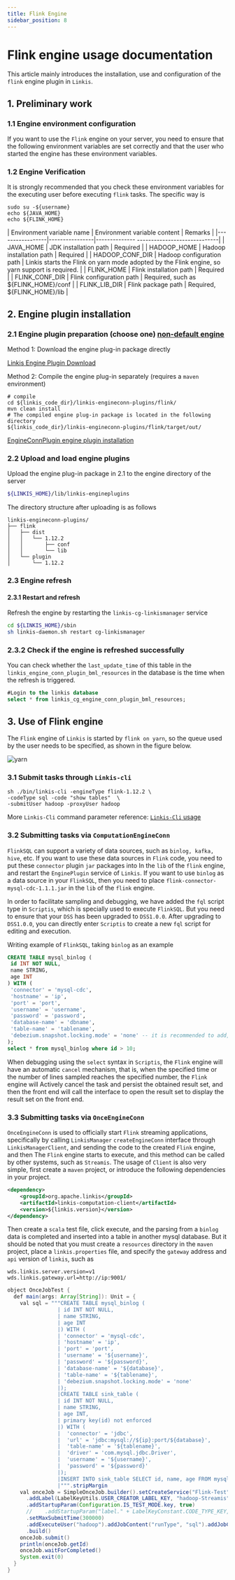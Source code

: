 ```yaml
---
title: Flink Engine
sidebar_position: 8
---
```


# Flink engine usage documentation

This article mainly introduces the installation, use and configuration of the `flink` engine plugin in `Linkis`.

## 1. Preliminary work
### 1.1 Engine environment configuration

If you want to use the `Flink` engine on your server, you need to ensure that the following environment variables are set correctly and that the user who started the engine has these environment variables.

### 1.2 Engine Verification

It is strongly recommended that you check these environment variables for the executing user before executing `flink` tasks. The specific way is
```
sudo su -${username}
echo ${JAVA_HOME}
echo ${FLINK_HOME}
```

| Environment variable name | Environment variable content | Remarks |
|-----------------|----------------|-------------- -----------------------------|
| JAVA_HOME | JDK installation path | Required |
| HADOOP_HOME | Hadoop installation path | Required |
| HADOOP_CONF_DIR | Hadoop configuration path | Linkis starts the Flink on yarn mode adopted by the Flink engine, so yarn support is required. |
| FLINK_HOME | Flink installation path | Required |
| FLINK_CONF_DIR | Flink configuration path | Required, such as ${FLINK_HOME}/conf |
| FLINK_LIB_DIR | Flink package path | Required, ${FLINK_HOME}/lib |


## 2. Engine plugin installation

### 2.1 Engine plugin preparation (choose one) [non-default engine](./overview.md)

Method 1: Download the engine plug-in package directly

[Linkis Engine Plugin Download](https://linkis.apache.org/zh-CN/blog/2022/04/15/how-to-download-engineconn-plugin)

Method 2: Compile the engine plug-in separately (requires a `maven` environment)

```
# compile
cd ${linkis_code_dir}/linkis-engineconn-plugins/flink/
mvn clean install
# The compiled engine plug-in package is located in the following directory
${linkis_code_dir}/linkis-engineconn-plugins/flink/target/out/
```

[EngineConnPlugin engine plugin installation](../deployment/install-engineconn.md)

### 2.2 Upload and load engine plugins

Upload the engine plug-in package in 2.1 to the engine directory of the server
```bash 
${LINKIS_HOME}/lib/linkis-engineplugins
```
The directory structure after uploading is as follows
```
linkis-engineconn-plugins/
├── flink
│   ├── dist
│   │   └── 1.12.2
│   │       ├── conf
│   │       └── lib
│   └── plugin
│       └── 1.12.2
```
### 2.3 Engine refresh

#### 2.3.1 Restart and refresh
Refresh the engine by restarting the `linkis-cg-linkismanager` service
```bash
cd ${LINKIS_HOME}/sbin
sh linkis-daemon.sh restart cg-linkismanager
```

### 2.3.2 Check if the engine is refreshed successfully
You can check whether the `last_update_time` of this table in the `linkis_engine_conn_plugin_bml_resources` in the database is the time when the refresh is triggered.

```sql
#Login to the linkis database
select * from linkis_cg_engine_conn_plugin_bml_resources;
```


## 3. Use of Flink engine

The `Flink` engine of `Linkis` is started by `flink on yarn`, so the queue used by the user needs to be specified, as shown in the figure below.

![yarn](./images/yarn-conf.png)  

### 3.1 Submit tasks through `Linkis-cli`

```shell
sh ./bin/linkis-cli -engineType flink-1.12.2 \
-codeType sql -code "show tables"  \
-submitUser hadoop -proxyUser hadoop
```

More `Linkis-Cli` command parameter reference: [`Linkis-Cli` usage](../user-guide/linkiscli-manual.md)

### 3.2 Submitting tasks via `ComputationEngineConn`

`FlinkSQL` can support a variety of data sources, such as `binlog, kafka, hive`, etc. If you want to use these data sources in `Flink` code, you need to put these `connector` plugin `jar` packages into In the `lib` of the `flink` engine, and restart the `EnginePlugin` service of `Linkis`. If you want to use `binlog` as a data source in your `FlinkSQL`, then you need to place `flink-connector-mysql-cdc-1.1.1.jar` in the `lib` of the `flink` engine.

In order to facilitate sampling and debugging, we have added the `fql` script type in `Scriptis`, which is specially used to execute `FlinkSQL`. But you need to ensure that your `DSS` has been upgraded to `DSS1.0.0`. After upgrading to `DSS1.0.0`, you can directly enter `Scriptis` to create a new `fql` script for editing and execution.

Writing example of `FlinkSQL`, taking `binlog` as an example
```sql
CREATE TABLE mysql_binlog (
 id INT NOT NULL,
 name STRING,
 age INT
) WITH (
 'connector' = 'mysql-cdc',
 'hostname' = 'ip',
 'port' = 'port',
 'username' = 'username',
 'password' = 'password',
 'database-name' = 'dbname',
 'table-name' = 'tablename',
 'debezium.snapshot.locking.mode' = 'none' -- it is recommended to add, otherwise the lock table will be required
);
select * from mysql_binlog where id > 10;
```
When debugging using the `select` syntax in `Scriptis`, the `Flink` engine will have an automatic `cancel` mechanism, that is, when the specified time or the number of lines sampled reaches the specified number, the `Flink` engine will Actively cancel the task and persist the obtained result set, and then the front end will call the interface to open the result set to display the result set on the front end.

### 3.3 Submitting tasks via `OnceEngineConn`

`OnceEngineConn` is used to officially start `Flink` streaming applications, specifically by calling `LinkisManager` `createEngineConn` interface through `LinkisManagerClient`, and sending the code to the created `Flink` engine, and then The `Flink` engine starts to execute, and this method can be called by other systems, such as `Streamis`. The usage of `Client` is also very simple, first create a `maven` project, or introduce the following dependencies in your project.
```xml
<dependency>
    <groupId>org.apache.linkis</groupId>
    <artifactId>linkis-computation-client</artifactId>
    <version>${linkis.version}</version>
</dependency>
```
Then create a `scala` test file, click execute, and the parsing from a `binlog` data is completed and inserted into a table in another mysql database. But it should be noted that you must create a `resources` directory in the `maven` project, place a `linkis.properties` file, and specify the `gateway` address and `api` version of `linkis`, such as
```properties
wds.linkis.server.version=v1
wds.linkis.gateway.url=http://ip:9001/
```
```java
object OnceJobTest {
  def main(args: Array[String]): Unit = {
    val sql = """CREATE TABLE mysql_binlog (
                | id INT NOT NULL,
                | name STRING,
                | age INT
                |) WITH (
                | 'connector' = 'mysql-cdc',
                | 'hostname' = 'ip',
                | 'port' = 'port',
                | 'username' = '${username}',
                | 'password' = '${password}',
                | 'database-name' = '${database}',
                | 'table-name' = '${tablename}',
                | 'debezium.snapshot.locking.mode' = 'none'
                |);
                |CREATE TABLE sink_table (
                | id INT NOT NULL,
                | name STRING,
                | age INT,
                | primary key(id) not enforced
                |) WITH (
                |  'connector' = 'jdbc',
                |  'url' = 'jdbc:mysql://${ip}:port/${database}',
                |  'table-name' = '${tablename}',
                |  'driver' = 'com.mysql.jdbc.Driver',
                |  'username' = '${username}',
                |  'password' = '${password}'
                |);
                |INSERT INTO sink_table SELECT id, name, age FROM mysql_binlog;
                |""".stripMargin
    val onceJob = SimpleOnceJob.builder().setCreateService("Flink-Test").addLabel(LabelKeyUtils.ENGINE_TYPE_LABEL_KEY, "flink-1.12.2")
      .addLabel(LabelKeyUtils.USER_CREATOR_LABEL_KEY, "hadoop-Streamis").addLabel(LabelKeyUtils.ENGINE_CONN_MODE_LABEL_KEY, "once")
      .addStartupParam(Configuration.IS_TEST_MODE.key, true)
      //    .addStartupParam("label." + LabelKeyConstant.CODE_TYPE_KEY, "sql")
      .setMaxSubmitTime(300000)
      .addExecuteUser("hadoop").addJobContent("runType", "sql").addJobContent("code", sql).addSource("jobName", "OnceJobTest")
      .build()
    onceJob.submit()
    println(onceJob.getId)
    onceJob.waitForCompleted()
    System.exit(0)
  }
}
```